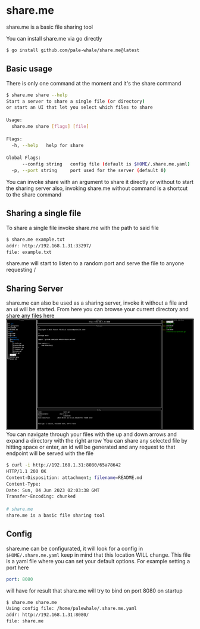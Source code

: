 # share.me
share.me is a basic file sharing tool

You can install share.me via go directly
```bash
$ go install github.com/pale-whale/share.me@latest
```

## Basic usage
There is only one command at the moment and it's the share command 
```bash
$ share.me share --help
Start a server to share a single file (or directory)
or start an UI that let you select which files to share

Usage:
  share.me share [flags] [file]

Flags:
  -h, --help   help for share

Global Flags:
      --config string   config file (default is $HOME/.share.me.yaml)
  -p, --port string     port used for the server (default 0)
```

You can invoke share with an argument to share it directly or without to start the sharing server also, invoking share.me without command is a shortcut to the share command

## Sharing a single file
To share a single file invoke share.me with the path to said file 
```bash
$ share.me example.txt 
addr: http://192.168.1.31:33297/
file: example.txt
```
share.me will start to listen to a random port and serve the file to anyone requesting /
## Sharing Server
share.me can also be used as a sharing server, invoke it without a file and an ui will be started.
From here you can browse your current directory and share any files here
![sharing server](https://raw.githubusercontent.com/Pale-whale/share.me/main/server.png)
You can navigate through your files with the up and down arrows and expand a directory with the right arrow
You can share any selected file by hitting space or enter, an id will be generated and any request to that endpoint will be served with the file

```bash
$ curl -i http://192.168.1.31:8080/65a78642
HTTP/1.1 200 OK
Content-Disposition: attachment; filename=README.md
Content-Type:
Date: Sun, 04 Jun 2023 02:03:38 GMT
Transfer-Encoding: chunked

# share.me
share.me is a basic file sharing tool
```

## Config
share.me can be configurated, it will look for a config in `$HOME/.share.me.yaml` keep in mind that this location WILL change.
This file is a yaml file where you can set your default options.
For example setting a port here
```yaml
port: 8080
```
will have for result that share.me will try to bind on port 8080 on startup
```bash
$ share.me share.me
Using config file: /home/palewhale/.share.me.yaml
addr: http://192.168.1.31:8080/
file: share.me
```
